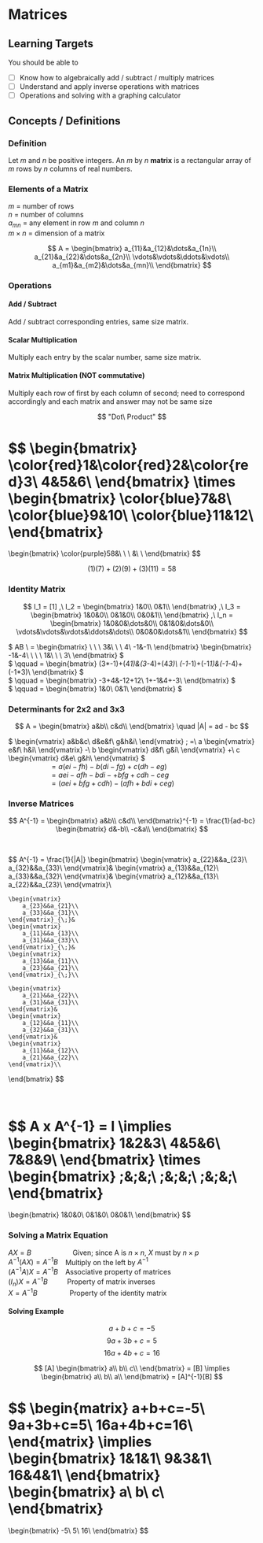 # Matrices

## Learning Targets

You should be able to
- [ ] Know how to algebraically add / subtract / multiply matrices
- [ ] Understand and apply inverse operations with matrices
- [ ] Operations and solving with a graphing calculator

## Concepts / Definitions

### Definition

Let $m$ and $n$ be positive integers. An $m$ by $n$ **matrix** is a rectangular array of $m$ rows by $n$ columns of real numbers.

### Elements of a Matrix

$m$ = number of rows\
$n$ = number of columns\
$a_{mn}$ = any element in row $m$ and column $n$\
$m \times n$ = dimension of a matrix

$$
A =
\begin{bmatrix}
    a_{11}&a_{12}&\dots&a_{1n}\\
    a_{21}&a_{22}&\dots&a_{2n}\\
    \vdots&\vdots&\ddots&\vdots\\
    a_{m1}&a_{m2}&\dots&a_{mn}\\
\end{bmatrix}
$$

### Operations

#### Add / Subtract
Add / subtract corresponding entries, same size matrix.

#### Scalar Multiplication
Multiply each entry by the scalar number, same size matrix.

#### Matrix Multiplication (NOT commutative)
Multiply each row of first by each column of second; need to correspond accordingly and each matrix and answer may not be same size



$$
"Dot\ Product"
$$

$$
\begin{bmatrix}
    \color{red}1&\color{red}2&\color{red}3\\
    4&5&6\\
\end{bmatrix}
\times
\begin{bmatrix}
    \color{blue}7&8\\
    \color{blue}9&10\\
    \color{blue}11&12\\
\end{bmatrix}
=
\begin{bmatrix}
    \color{purple}58&\ \\
    \ &\ \\
\end{bmatrix}
$$

$$(1)(7) + (2)(9) + (3)(11) = 58$$

### Identity Matrix

$$
I_1 = [1] ,\ I_2 =
\begin{bmatrix}
    1&0\\
    0&1\\
\end{bmatrix}
,\ I_3 =
\begin{bmatrix}
    1&0&0\\
    0&1&0\\
    0&0&1\\
\end{bmatrix}
,\ I_n =
\begin{bmatrix}
    1&0&0&\dots&0\\
    0&1&0&\dots&0\\
    \vdots&\vdots&\vdots&\ddots&\dots\\
    0&0&0&\dots&1\\
\end{bmatrix}
$$

$
    AB \ =
    \begin{bmatrix}
        \ \ \ 3&\ \ \ 4\\
        -1&-1\\
    \end{bmatrix}
    \begin{bmatrix}
        -1&-4\\
        \ \ \ 1&\ \ \ 3\\
    \end{bmatrix}
$\
$
    \qquad =
    \begin{bmatrix}
        (3*-1)+(4*1)&(3*-4)+(4*3)\\
        (-1*-1)+(-1*1)&(-1*-4)+(-1*3)\\
    \end{bmatrix}
$\
$
    \qquad =
    \begin{bmatrix}
        -3+4&-12+12\\
        1+-1&4+-3\\
    \end{bmatrix}
$\
$
    \qquad =
    \begin{bmatrix}
        1&0\\
        0&1\\
    \end{bmatrix}
$

### Determinants for 2x2 and 3x3

$$
A =
\begin{bmatrix}
    a&b\\
    c&d\\
\end{bmatrix}
\quad |A| = ad - bc
$$

$
    \begin{vmatrix}
        a&b&c\\
        d&e&f\\
        g&h&i\\
    \end{vmatrix}
    \; =\ a
    \begin{vmatrix}
        e&f\\
        h&i\\
    \end{vmatrix}
    -\ b
    \begin{vmatrix}
        d&f\\
        g&i\\
    \end{vmatrix}
    +\ c
    \begin{vmatrix}
        d&e\\
        g&h\\
    \end{vmatrix}
$\
$\;\quad\qquad\qquad = a(ei-fh) - b(di-fg) + c(dh-eg)$\
$\;\quad\qquad\qquad = aei - afh - bdi - + bfg + cdh - ceg$\
$\;\quad\qquad\qquad = (aei + bfg + cdh) - (afh + bdi + ceg)$

### Inverse Matrices

$$
A^{-1} =
\begin{bmatrix}
    a&b\\
    c&d\\
\end{bmatrix}^{-1}
= \frac{1}{ad-bc}
\begin{bmatrix}
    d&-b\\
    -c&a\\
\end{bmatrix}
$$

$$\ $$

$$
A^{-1} = \frac{1}{|A|}
\begin{bmatrix}
    \begin{vmatrix}
        a_{22}&&a_{23}\\
        a_{32}&&a_{33}\\
    \end{vmatrix}&
    \begin{vmatrix}
        a_{13}&&a_{12}\\
        a_{33}&&a_{32}\\
    \end{vmatrix}&
    \begin{vmatrix}
        a_{12}&&a_{13}\\
        a_{22}&&a_{23}\\
    \end{vmatrix}\\

    \begin{vmatrix}
        a_{23}&&a_{21}\\
        a_{33}&&a_{31}\\
    \end{vmatrix}_{\;}&
    \begin{vmatrix}
        a_{11}&&a_{13}\\
        a_{31}&&a_{33}\\
    \end{vmatrix}_{\;}&
    \begin{vmatrix}
        a_{13}&&a_{11}\\
        a_{23}&&a_{21}\\
    \end{vmatrix}_{\;}\\

    \begin{vmatrix}
        a_{21}&&a_{22}\\
        a_{31}&&a_{31}\\
    \end{vmatrix}&
    \begin{vmatrix}
        a_{12}&&a_{11}\\
        a_{32}&&a_{31}\\
    \end{vmatrix}&
    \begin{vmatrix}
        a_{11}&&a_{12}\\
        a_{21}&&a_{22}\\
    \end{vmatrix}\\
\end{bmatrix}
$$

$$\ $$

$$
A x A^{-1} = I \implies
\begin{bmatrix}
    1&2&3\\
    4&5&6\\
    7&8&9\\
\end{bmatrix}
\times
\begin{bmatrix}
    \;&\;&\;\\
    \;&\;&\;\\
    \;&\;&\;\\
\end{bmatrix}
=
\begin{bmatrix}
    1&0&0\\
    0&1&0\\
    0&0&1\\
\end{bmatrix}
$$

### Solving a Matrix Equation

$AX = B \quad\qquad\qquad$ Given; since A is $n \times n$, $X$ must by $n \times p$\
$A^{-1}(AX) = A^{-1}B \:\;\;$ Multiply on the left by $A^{-1}$\
$(A^{-1}A)X = A^{-1}B \:\;\;$ Associative property of matrices\
$(I_n)X = A^{-1}B \:\qquad$ Property of matrix inverses\
$X = A^{-1}B \,\:\;\;\quad\qquad$ Property of the identity matrix

#### Solving Example

$$a + b + c = -5$$
$$9a + 3b + c = 5$$
$$16a + 4b + c = 16$$

$$
[A]
\begin{bmatrix}
    a\\
    b\\
    c\\
\end{bmatrix}
= [B] \implies
\begin{bmatrix}
    a\\
    b\\
    a\\
\end{bmatrix}
= [A]^{-1}[B]
$$

$$
\begin{matrix}
    a+b+c=-5\\
    9a+3b+c=5\\
    16a+4b+c=16\\
\end{matrix}
\implies
\begin{bmatrix}
    1&1&1\\
    9&3&1\\
    16&4&1\\
\end{bmatrix}
\begin{bmatrix}
    a\\
    b\\
    c\\
\end{bmatrix}
=
\begin{bmatrix}
    -5\\
    5\\
    16\\
\end{bmatrix}
$$
